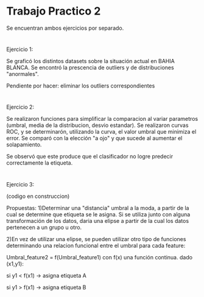 # Trabajo Practico 2
Se encuentran ambos ejercicios por separado.
#
Ejercicio 1:

Se graficó los distintos datasets sobre la situación actual en BAHIA BLANCA.
Se encontró la prescencia de outliers y de distribuciones "anormales".

Pendiente por hacer: eliminar los outliers correspondientes

#
Ejercicio 2:

Se realizaron funciones para simplificar la comparacion al variar parametros (umbral, media de la distribucion, desvio estandar).
Se realizaron curvas ROC, y se determinarón, utilizando la curva, el valor umbral que minimiza el error.
Se comparó con la elección "a ojo" y que sucede al aumentar el solapamiento.

Se observó que este produce que el clasificador no logre predecir correctamente la etiqueta.

#
Ejercicio 3:

(codigo en construccion)

Propuestas:
1)Determinar una "distancia" umbral a la moda, a partir de la cual se determine que etiqueta se le asigna.
Si se utiliza junto con alguna transformación de los datos, daria una elipse a partir de la cual los datos pertenecen a un grupo u otro.


2)En vez de utilizar una elipse, se pueden utilizar otro tipo de funciones determinando una relacion funcional entre el umbral para cada feature:

Umbral_feature2 = f(Umbral_feature1) 
con f(x) una función continua.
dado (x1,y1):  

si y1 < f(x1) -> asigna etiqueta A

si y1 > f(x1) -> asigna etiqueta B

